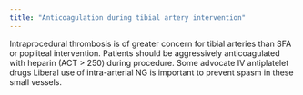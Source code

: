 ```yaml
---
title: "Anticoagulation during tibial artery intervention"
---
```

Intraprocedural thrombosis is of greater concern for tibial arteries than SFA or popliteal intervention.
Patients should be aggressively anticoagulated with heparin (ACT &gt; 250) during procedure.
Some advocate IV antiplatelet drugs
Liberal use of intra-arterial NG is important to prevent spasm in these small vessels.


